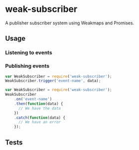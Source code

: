 # weak-subscriber

A publisher subscriber system using Weakmaps and Promises.

## Usage

### Listening to events

### Publishing events

```javascript
var WeakSubscriber = require('weak-subscriber');
WeakSubscriber.trigger('event-name', data);
```


```javascript
var WeakSubscriber = require('weak-subscriber');
WeakSubscriber
    .on('event-name')
    .then(function(data) {
      // We have the data
    })
    .catch(function(data) {
      // We have an error
    });
```

## Tests
